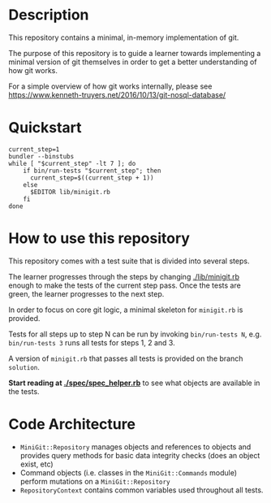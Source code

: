 # Description

This repository contains a minimal, in-memory implementation of git. 

The purpose of this repository is to guide a learner towards implementing a minimal version of git themselves in order to get a better understanding of how git works.

For a simple overview of how git works internally, please see https://www.kenneth-truyers.net/2016/10/13/git-nosql-database/

# Quickstart

```
current_step=1
bundler --binstubs
while [ "$current_step" -lt 7 ]; do
    if bin/run-tests "$current_step"; then
      current_step=$((current_step + 1))
    else
      $EDITOR lib/minigit.rb
    fi
done	
```

# How to use this repository

This repository comes with a test suite that is divided into several steps.

The learner progresses through the steps by changing [./lib/minigit.rb](./lib/minigit.rb) enough to make the tests of the current step pass.  Once the tests are green, the learner progresses to the next step.

In order to focus on core git logic, a minimal skeleton for `minigit.rb` is provided.

Tests for all steps up to step N can be run by invoking `bin/run-tests N`, e.g. `bin/run-tests 3` runs all tests for steps 1, 2 and 3.

A version of `minigit.rb` that passes all tests is provided on the branch `solution`.

**Start reading at [./spec/spec_helper.rb](./spec/spec_helper.rb)** to see what objects are available in the tests.

# Code Architecture

* `MiniGit::Repository` manages objects and references to objects and provides query methods for basic data integrity checks (does an object exist, etc)
* Command objects (i.e. classes in the `MiniGit::Commands` module) perform mutations on a `MiniGit::Repository`
* `RepositoryContext` contains common variables used throughout all tests.
